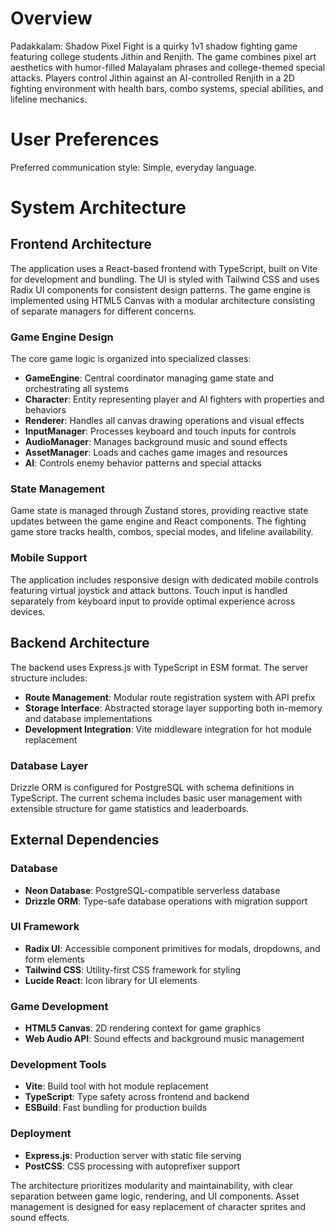 # Overview

Padakkalam: Shadow Pixel Fight is a quirky 1v1 shadow fighting game featuring college students Jithin and Renjith. The game combines pixel art aesthetics with humor-filled Malayalam phrases and college-themed special attacks. Players control Jithin against an AI-controlled Renjith in a 2D fighting environment with health bars, combo systems, special abilities, and lifeline mechanics.

# User Preferences

Preferred communication style: Simple, everyday language.

# System Architecture

## Frontend Architecture
The application uses a React-based frontend with TypeScript, built on Vite for development and bundling. The UI is styled with Tailwind CSS and uses Radix UI components for consistent design patterns. The game engine is implemented using HTML5 Canvas with a modular architecture consisting of separate managers for different concerns.

### Game Engine Design
The core game logic is organized into specialized classes:
- **GameEngine**: Central coordinator managing game state and orchestrating all systems
- **Character**: Entity representing player and AI fighters with properties and behaviors
- **Renderer**: Handles all canvas drawing operations and visual effects
- **InputManager**: Processes keyboard and touch inputs for controls
- **AudioManager**: Manages background music and sound effects
- **AssetManager**: Loads and caches game images and resources
- **AI**: Controls enemy behavior patterns and special attacks

### State Management
Game state is managed through Zustand stores, providing reactive state updates between the game engine and React components. The fighting game store tracks health, combos, special modes, and lifeline availability.

### Mobile Support
The application includes responsive design with dedicated mobile controls featuring virtual joystick and attack buttons. Touch input is handled separately from keyboard input to provide optimal experience across devices.

## Backend Architecture
The backend uses Express.js with TypeScript in ESM format. The server structure includes:
- **Route Management**: Modular route registration system with API prefix
- **Storage Interface**: Abstracted storage layer supporting both in-memory and database implementations
- **Development Integration**: Vite middleware integration for hot module replacement

### Database Layer
Drizzle ORM is configured for PostgreSQL with schema definitions in TypeScript. The current schema includes basic user management with extensible structure for game statistics and leaderboards.

## External Dependencies

### Database
- **Neon Database**: PostgreSQL-compatible serverless database
- **Drizzle ORM**: Type-safe database operations with migration support

### UI Framework
- **Radix UI**: Accessible component primitives for modals, dropdowns, and form elements
- **Tailwind CSS**: Utility-first CSS framework for styling
- **Lucide React**: Icon library for UI elements

### Game Development
- **HTML5 Canvas**: 2D rendering context for game graphics
- **Web Audio API**: Sound effects and background music management

### Development Tools
- **Vite**: Build tool with hot module replacement
- **TypeScript**: Type safety across frontend and backend
- **ESBuild**: Fast bundling for production builds

### Deployment
- **Express.js**: Production server with static file serving
- **PostCSS**: CSS processing with autoprefixer support

The architecture prioritizes modularity and maintainability, with clear separation between game logic, rendering, and UI components. Asset management is designed for easy replacement of character sprites and sound effects.